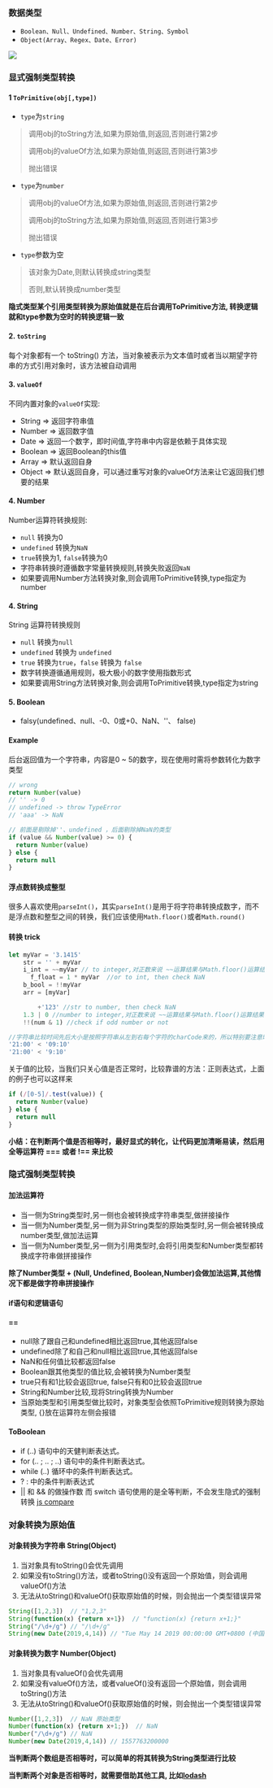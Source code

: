### 数据类型
- `Boolean、Null、Undefined、Number、String、Symbol`
- `Object(Array、Regex、Date、Error)`

![](../images/typeconvert-1.png)


### 显式强制类型转换
#### 1 `ToPrimitive(obj[,type])`
- `type`为`string`

> 调用obj的toString方法,如果为原始值,则返回,否则进行第2步
>
> 调用obj的valueOf方法,如果为原始值,则返回,否则进行第3步
>
> 抛出错误

- `type`为`number`

> 调用obj的valueOf方法,如果为原始值,则返回,否则进行第2步
>
> 调用obj的toString方法,如果为原始值,则返回,否则进行第3步
>
> 抛出错误

- `type`参数为空
> 该对象为Date,则默认转换成string类型
>
> 否则,默认转换成number类型

**隐式类型某个引用类型转换为原始值就是在后台调用ToPrimitive方法, 转换逻辑就和type参数为空时的转换逻辑一致**

#### 2. `toString`
每个对象都有一个 toString() 方法，当对象被表示为文本值时或者当以期望字符串的方式引用对象时，该方法被自动调用

#### 3. `valueOf`
不同内置对象的`valueOf`实现:

- String => 返回字符串值
- Number => 返回数字值
- Date => 返回一个数字，即时间值,字符串中内容是依赖于具体实现
- Boolean => 返回Boolean的this值
- Array => 默认返回自身
- Object => 默认返回自身，可以通过重写对象的valueOf方法来让它返回我们想要的结果

#### 4. Number
Number运算符转换规则:

- `null` 转换为0
- `undefined` 转换为`NaN`
- `true`转换为1, `false`转换为0
- 字符串转换时遵循数字常量转换规则,转换失败返回`NaN`
- 如果要调用Number方法转换对象,则会调用ToPrimitive转换,type指定为number

#### 4. String
String 运算符转换规则

- `null` 转换为`null`
- `undefined` 转换为 `undefined`
- `true` 转换为`true`，`false` 转换为 `false`
- 数字转换遵循通用规则，极大极小的数字使用指数形式
- 如果要调用String方法转换对象,则会调用ToPrimitive转换,type指定为string

#### 5. Boolean
- falsy(undefined、null、-0、0或+0、NaN、''、 false)

#### Example
后台返回值为一个字符串，内容是0 ~ 5的数字，现在使用时需将参数转化为数字类型
```javascript
// wrong
return Number(value)
// '' -> 0
// undefined -> throw TypeError
// 'aaa' -> NaN

// 前面是剔除掉''、undefined ，后面剔除掉NaN的类型
if (value && Number(value) >= 0) {
  return Number(value)
} else {
  return null
}
```
#### 浮点数转换成整型
很多人喜欢使用`parseInt()`，其实`parseInt()`是用于将字符串转换成数字，而不是浮点数和整型之间的转换，我们应该使用`Math.floor()`或者`Math.round()`

#### **转换 trick**
```javascript
let myVar = '3.1415'
    str = '' + myVar
    i_int = ~~myVar // to integer,对正数来说 ~~运算结果与Math.floor()运算结果相同，而对于负数来说与Math.ceil()的运算结果相同
	  f_float = 1 * myVar  //or to int, then check NaN
    b_bool = !!myVar
    arr = [myVar]

		+'123' //str to number, then check NaN
    1.3 | 0 //number to integer,对正数来说 ~~运算结果与Math.floor()运算结果相同，而对于负数来说与Math.ceil()的运算结果相同
    !!(num & 1) //check if odd number or not

//字符串比较时间先后大小是按照字符串从左到右每个字符的charCode来的，所以特别要注意时间形式注意补0
'21:00' < '09:10'
'21:00' < '9:10'
```

关于值的比较，当我们只关心值是否正常时，比较靠谱的方法：正则表达式，上面的例子也可以这样来
```javascript
if (/[0-5]/.test(value)) {
  return Number(value)
} else {
  return null
}
```

**小结：在判断两个值是否相等时，最好显式的转化，让代码更加清晰易读，然后用全等运算符 \=\=\= 或者 !== 来比较**

### 隐式强制类型转换
####  加法运算符
- 当一侧为String类型时,另一侧也会被转换成字符串类型,做拼接操作
- 当一侧为Number类型,另一侧为非String类型的原始类型时,另一侧会被转换成number类型,做加法运算
- 当一侧为Number类型,另一侧为引用类型时,会将引用类型和Number类型都转换成字符串做拼接操作

**除了Number类型 + (Null, Undefined, Boolean,Number)会做加法运算,其他情况下都是做字符串拼接操作**

#### if语句和逻辑语句
#### ==
- null除了跟自己和undefined相比返回true,其他返回false
- undefined除了和自己和null相比返回true,其他返回false
- NaN和任何值比较都返回false
- Boolean跟其他类型的值比较,会被转换为Number类型
- true只有和1比较会返回true, false只有和0比较会返回true
- String和Number比较,现将String转换为Number
- 当原始类型和引用类型做比较时，对象类型会依照ToPrimitive规则转换为原始类型, {}放在运算符左侧会报错

#### ToBoolean
- if (..) 语句中的天健判断表达式。
- for (.. ; .. ; ..) 语句中的条件判断表达式。
- while (..) 循环中的条件判断表达式。
- ? : 中的条件判断表达式
- || 和 && 的做操作数
而 switch 语句使用的是全等判断，不会发生隐式的强制转换
[js compare](https://dorey.github.io/JavaScript-Equality-Table/)

### 对象转换为原始值
#### 对象转换为字符串 String(Object)
1. 当对象具有toString()会优先调用
2. 如果没有toString()方法，或者toString()没有返回一个原始值，则会调用valueOf()方法
3. 无法从toString()和valueOf()获取原始值的时候，则会抛出一个类型错误异常
```javascript
String([1,2,3])  // "1,2,3"
String(function(x) {return x+1})  // "function(x) {return x+1;}"
String("/\d+/g") // "/\d+/g"
String(new Date(2019,4,14)) // "Tue May 14 2019 00:00:00 GMT+0800 (中国标准时间)"
```
#### 对象转换为数字 Number(Object)
1. 当对象具有valueOf()会优先调用
2. 如果没有valueOf()方法，或者valueOf()没有返回一个原始值，则会调用toString()方法
3. 无法从toString()和valueOf()获取原始值的时候，则会抛出一个类型错误异常
```javascript
Number([1,2,3])  // NaN 原始类型
Number(function(x) {return x+1;})  // NaN
Number("/\d+/g") // NaN
Number(new Date(2019,4,14)) // 1557763200000
```

**当判断两个数组是否相等时，可以简单的将其转换为String类型进行比较**

**当判断两个对象是否相等时，就需要借助其他工具, 比如[lodash](https://lodash.com/docs/4.17.11#isEqual)**
